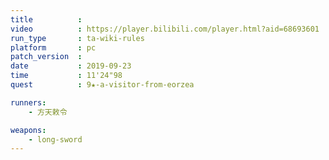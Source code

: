 ```yaml
---
title          :
video          : https://player.bilibili.com/player.html?aid=68693601
run_type       : ta-wiki-rules
platform       : pc
patch_version  : 
date           : 2019-09-23
time           : 11'24"98
quest          : 9★-a-visitor-from-eorzea

runners:
    - 方天敕令

weapons:
    - long-sword
---
```

